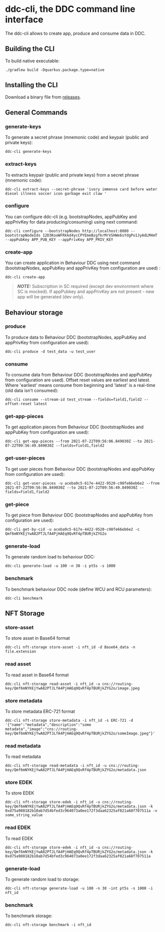 # ddc-cli, the DDC command line interface

The ddc-cli allows to create app, produce and consume data in DDC.

## Building the CLI

To build native executable:

```
./gradlew build -Dquarkus.package.type=native 
```

## Installing the CLI

Download a binary file from [releases](https://github.com/Cerebellum-Network/ddc-cli/releases).

##  General Commands

### generate-keys

To generate a secret phrase (mnemonic code) and keypair (public and private keys):

```shell script
ddc-cli generate-keys
```

### extract-keys

To extracts keypair (public and private keys) from a secret phrase (mnemonic code):

```shell script
ddc-cli extract-keys --secret-phrase 'ivory immense card before water diesel illness soccer icon garbage exit claw '
```

### configure

You can configure ddc-cli (e.g. bootstrapNodes, appPubKey and appPrivKey for data producing/consuming) using next
command:

```shell script
ddc-cli configure --bootstrapNodes http://localhost:8080 --bootstrapNodeIds 12D3KooWFRkkd4ycCPYEmeBzgfkrMrVSHWe6sYdgPo1JyAdLM4mT --appPubKey APP_PUB_KEY --appPrivKey APP_PRIV_KEY
```

### create-app

You can create application in Behaviour DDC using next command (bootstrapNodes, appPubKey and appPrivKey from configuration are used) :

```shell script
ddc-cli create-app
```

> **_NOTE:_**  Subscription in SC required (except dev environment where SC is mocked). If appPubkey and appPrivKey are not present - new app will be generated (dev only).

## Behaviour storage

### produce

To produce data to Behaviour DDC (bootstrapNodes, appPubKey and appPrivKey from configuration are used):

```shell script
ddc-cli produce -d test_data -u test_user
```

### consume

To consume data from Behaviour DDC (bootstrapNodes and appPubKey from configuration are used). Offset reset values are earliest and latest. Where 'earliest' means consume from beginning and 'latest' is a real-time (old data isn't consumed):

```shell script
ddc-cli consume --stream-id test_stream --fields=field1,field2 --offset-reset latest
```

### get-app-pieces

To get application pieces from Behaviour DDC (bootstrapNodes and appPubKey from configuration are used):

```shell script
ddc-cli get-app-pieces --from 2021-07-22T09:56:06.849030Z --to 2021-07-22T09:56:49.849030Z --fields=field1,field2
```

### get-user-pieces

To get user pieces from Behaviour DDC (bootstrapNodes and appPubKey from configuration are used):

```shell script
ddc-cli get-user-pieces -u aceba9c5-617e-4422-9520-c98fe66eb6e2 --from 2021-07-22T09:56:06.849030Z --to 2021-07-22T09:56:49.849030Z --fields=field1,field2
```

### get-piece

To get piece from Behaviour DDC (bootstrapNodes and appPubKey from configuration are used):

```shell script
ddc-cli get-by-cid -u aceba9c5-617e-4422-9520-c98fe66eb6e2 -c Qmf6mNYKEjYwA82PTJLfA4PjHAEq9QvRf4pTBURjkZYG2o
```

### generate-load

To generate random load to behaviour DDC:

```shell script
ddc-cli generate-load -u 100 -n 30 -i pt5s -s 1000
```

### benchmark

To benchmark behaviour DDC node (define WCU and RCU parameters):

```shell script
ddc-cli benchmark
```

## NFT Storage

### store-asset

To store asset in Base64 format

```shell script
ddc-cli nft-storage store-asset -i nft_id -d Base64_data -n file.extension
```

### read asset

To read asset  in Base64 format

```shell script
ddc-cli nft-storage read-asset -i nft_id -u cns://routing-key/Qmf6mNYKEjYwA82PTJLfA4PjHAEq9QvRf4pTBURjkZYG2o/image.jpeg
```

### store metadata

To store metadata ERC-721 format

```shell script
ddc-cli nft-storage store-metadata -i nft_id -s ERC-721 -d '{"name":"metadata","description":"some metadata","image":"cns://routing-key/Qmf6mNYKEjYwA82PTJLfA4PjHAEq9QvRf4pTBURjkZYG2o/someImage.jpeg"}'
```

### read metadata

To read metadata

```shell script
ddc-cli nft-storage read-metadata -i nft_id -u cns://routing-key/Qmf6mNYKEjYwA82PTJLfA4PjHAEq9QvRf4pTBURjkZYG2o/metadata.json
```

### store EDEK

To store EDEK

```shell script
ddc-cli nft-storage store-edek -i nft_id -u cns://routing-key/Qmf6mNYKEjYwA82PTJLfA4PjHAEq9QvRf4pTBURjkZYG2o/metadata.json -k 0xd75a980182b10ab7d54bfed3c964073a0ee172f3daa62325af021a68f707511a -v some_string_value
```

### read EDEK

To read EDEK

```shell script
ddc-cli nft-storage store-edek -i nft_id -u cns://routing-key/Qmf6mNYKEjYwA82PTJLfA4PjHAEq9QvRf4pTBURjkZYG2o/metadata.json -k 0xd75a980182b10ab7d54bfed3c964073a0ee172f3daa62325af021a68f707511a
```

### generate-load

To generate random load to storage:

```shell script
ddc-cli nft-storage generate-load -u 100 -n 30 -int pt5s -s 1000 -i nft_id
```

### benchmark

To benchmark storage:

```shell script
ddc-cli nft-storage benchmark -i nft_id
```